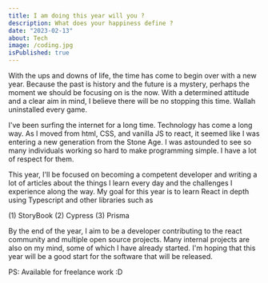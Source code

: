 ```yaml
---
title: I am doing this year will you ?
description: What does your happiness define ?
date: "2023-02-13"
about: Tech
image: /coding.jpg
isPublished: true
---
```


With the ups and downs of life, the time has come to begin over with a new year. Because the past is history and the future is a mystery, perhaps the moment we should be focusing on is the now. With a determined attitude and a clear aim in mind, I believe there will be no stopping this time. Wallah uninstalled every game.

I've been surfing the internet for a long time. Technology has come a long way. As I moved from html, CSS, and vanilla JS to react, it seemed like I was entering a new generation from the Stone Age. I was astounded to see so many individuals working so hard to make programming simple. I have a lot of respect for them.

This year, I'll be focused on becoming a competent developer and writing a lot of articles about the things I learn every day and the challenges I experience along the way. My goal for this year is to learn React in depth using Typescript and other libraries such as

(1) StoryBook
(2) Cypress
(3) Prisma

By the end of the year, I aim to be a developer contributing to the react community and multiple open source projects. Many internal projects are also on my mind, some of which I have already started. I'm hoping that this year will be a good start for the software that will be released.

PS: Available for freelance work :D
